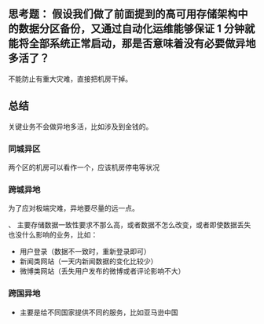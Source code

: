 
## 思考题： 假设我们做了前面提到的高可用存储架构中的数据分区备份，又通过自动化运维能够保证 1 分钟就能将全部系统正常启动，那是否意味着没有必要做异地多活了？

不能防止有重大灾难，直接把机房干掉。

## 总结

关键业务不会做异地多活，比如涉及到金钱的。

### 同城异区

两个区的机房可以看作一个，应该机房停电等状况

### 跨城异地

为了应对极端灾难，异地要尽量的远一点。

、
主要存储数据一致性要求不那么高，或者数据不怎么改变，或者即使数据丢失也没什么影响的业务，比如：
- 用户登录（数据不一致时，重新登录即可）
- 新闻类网站（一天内新闻数据的变化比较少）
- 微博类网站（丢失用户发布的微博或者评论影响不大）

### 跨国异地

- 主要是给不同国家提供不同的服务，比如亚马逊中国


